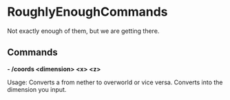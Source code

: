 # RoughlyEnoughCommands
Not exactly enough of them, but we are getting there.

## Commands
**- /coords \<dimension\> \<x\> \<z\>**

Usage: Converts a from nether to overworld or vice versa. Converts into the dimension you input.
